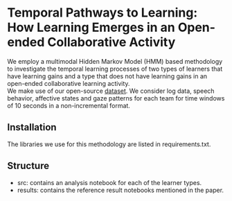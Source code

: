 # Temporal Pathways to Learning: How Learning Emerges in an Open-ended Collaborative Activity

We employ a multimodal Hidden Markov Model (HMM) based methodology
to investigate the temporal learning processes of two types of learners that have
learning gains and a type that does not have learning gains in an open-ended
collaborative learning activity.   
We make use of our open-source [dataset](https://doi.org/10.5281/zenodo.5576058). We consider log data, speech behavior, affective
states and gaze patterns for each team for time windows of 10 seconds in a non-incremental format.

## Installation
The libraries we use for this methodology are listed in requirements.txt.

## Structure

- src: contains an analysis notebook for each of the learner types.
- results: contains the reference result notebooks mentioned in the paper. 
